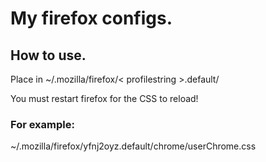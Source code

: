 # My firefox configs.

## How to use.
Place in ~/.mozilla/firefox/< profilestring >.default/
  
You must restart firefox for the CSS to reload!

### For example: 
~/.mozilla/firefox/yfnj2oyz.default/chrome/userChrome.css
